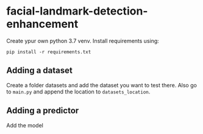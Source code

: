 # facial-landmark-detection-enhancement

Create ypur own python 3.7 venv. Install requirements using:

`pip install -r requirements.txt`

## Adding a dataset
Create a folder datasets and add the dataset you want to test there. Also go to `main.py`
and append the location to `datasets_location`.

## Adding a predictor
Add the model 
